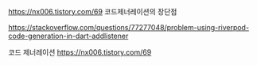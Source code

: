 https://nx006.tistory.com/69
코드제너레이션의 장단점


https://stackoverflow.com/questions/77277048/problem-using-riverpod-code-generation-in-dart-addlistener

코드 제너레이션
https://nx006.tistory.com/69